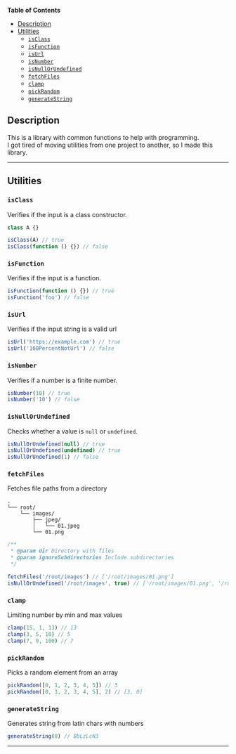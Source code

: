 **Table of Contents**
- [Description](#description)
- [Utilities](#utilities)
  - [`isClass`](#isclass)
  - [`isFunction`](#isfunction)
  - [`isUrl`](#isurl)
  - [`isNumber`](#isnumber)
  - [`isNullOrUndefined`](#isnullorundefined)
  - [`fetchFiles`](#fetchfiles)
  - [`clamp`](#clamp)
  - [`pickRandom`](#pickrandom)
  - [`generateString`](#generatestring)

## Description

This is a library with common functions to help with programming.<br>
I got tired of moving utilities from one project to another, so I made this library.

---

## Utilities

### `isClass`

Verifies if the input is a class constructor.

```js
class A {}

isClass(A) // true
isClass(function () {}) // false
```

### `isFunction`

Verifies if the input is a function.

```js
isFunction(function () {}) // true
isFunction('foo') // false
```

### `isUrl`

Verifies if the input string is a valid url

```js
isUrl('https://example.com') // true
isUrl('100PercentNotUrl') // false
```

### `isNumber`

Verifies if a number is a finite number.

```js
isNumber(10) // true
isNumber('10') // false
```

### `isNullOrUndefined`

Checks whether a value is `null` or `undefined`.

```js
isNullOrUndefined(null) // true
isNullOrUndefined(undefined) // true
isNullOrUndefined(1) // false
```

### `fetchFiles`

Fetches file paths from a directory

```
.
└── root/
    └── images/
        ├── jpeg/
        │   └── 01.jpeg
        └── 01.png
```

```js
/**
 * @param dir Directory with files
 * @param ignoreSubdirectories Include subdirectories
 */

fetchFiles('/root/images') // ['/root/images/01.png']
isNullOrUndefined('/root/images', true) // ['/root/images/01.png', '/root/images/jpeg/01.jpeg']
```

### `clamp`

Limiting number by min and max values

```js
clamp(15, 1, 13) // 13
clamp(3, 5, 10) // 5
clamp(7, 0, 100) // 7
```

### `pickRandom`

Picks a random element from an array

```js
pickRandom([0, 1, 2, 3, 4, 5]) // 3
pickRandom([0, 1, 2, 3, 4, 5], 2) // [3, 0]
```

### `generateString`

Generates string from latin chars with numbers

```js
generateString(8) // BbLzLcN3
```

---
